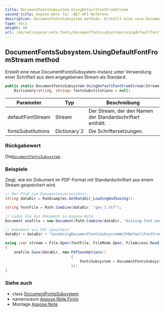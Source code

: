 ```yaml
---
title: DocumentFontsSubsystem.UsingDefaultFontFromStream
second_title: Aspose.Note für .NET-API-Referenz
description: DocumentFontsSubsystem methode. Erstellt eine neue DocumentFontsSubsystemInstanz unter Verwendung einer Schriftart aus dem angegebenen Stream als Standard.
type: docs
weight: 50
url: /de/net/aspose.note.fonts/documentfontssubsystem/usingdefaultfontfromstream/
---
```

## DocumentFontsSubsystem.UsingDefaultFontFromStream method

Erstellt eine neue DocumentFontsSubsystem-Instanz unter Verwendung einer Schriftart aus dem angegebenen Stream als Standard.

```csharp
public static DocumentFontsSubsystem UsingDefaultFontFromStream(Stream defaultFontStream, 
    Dictionary<string, string> fontsSubstitutions = null)
```

| Parameter | Typ | Beschreibung |
| --- | --- | --- |
| defaultFontStream | Stream | Der Stream, der den Namen der Standardschriftart enthält. |
| fontsSubstitutions | Dictionary`2 | Die Schriftersetzungen. |

### Rückgabewert

Die[`DocumentFontsSubsystem`](../) .

### Beispiele

Zeigt, wie ein Dokument im PDF-Format mit Standardschriftart aus einem Stream gespeichert wird.

```csharp
// Der Pfad zum Dokumentenverzeichnis.
string dataDir = RunExamples.GetDataDir_LoadingAndSaving();

string fontFile = Path.Combine(dataDir, "geo_1.ttf");

// Laden Sie das Dokument in Aspose.Note.
Document oneFile = new Document(Path.Combine(dataDir, "missing-font.one"));

// Dokument als PDF speichern
dataDir = dataDir + "SaveUsingDocumentFontsSubsystemWithDefaultFontFromStream_out.pdf";

using (var stream = File.Open(fontFile, FileMode.Open, FileAccess.Read, FileShare.Read))
{
    oneFile.Save(dataDir, new PdfSaveOptions()
                              {
                                  FontsSubsystem = DocumentFontsSubsystem.UsingDefaultFontFromStream(stream)
                              });
}
```

### Siehe auch

* class [DocumentFontsSubsystem](../)
* namensraum [Aspose.Note.Fonts](../../documentfontssubsystem/)
* Montage [Aspose.Note](../../../)


